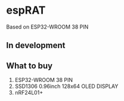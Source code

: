 # espRAT
Based on ESP32-WROOM 38 PIN

## In development

## What to buy
1. ESP32-WROOM 38 PIN
2. SSD1306 0.96inch 128x64 OLED DISPLAY
3. nRF24L01+
